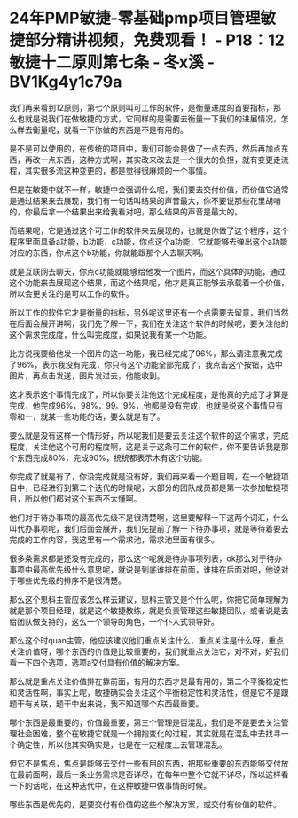# 24年PMP敏捷-零基础pmp项目管理敏捷部分精讲视频，免费观看！ - P18：12敏捷十二原则第七条 - 冬x溪 - BV1Kg4y1c79a

我们再来看到12原则，第七个原则叫可工作的软件，是衡量进度的首要指标，那么也就是说我们在做敏捷的方式，它同样的是需要去衡量一下我们的进展情况，怎么样去衡量呢，就看一下你做的东西是不是有用的。

是不是可以使用的，在传统的项目中，我们可能会是做了一点东西，然后再加点东西，再改一点东西，这种方式啊，其实改来改去是一个很大的负担，就有变更走流程，其实很多流这种变更的，都是觉得很麻烦的一个事情。

但是在敏捷中就不一样，敏捷中会强调什么呢，我们要去交付价值，而价值它通常是通过结果来去展现，我们有一句话叫结果的声音最大，你不要说那些花里胡哨的，你最后拿一个结果出来给我看对吧，那么结果的声音是最大的。

而结果呢，它是通过这个可工作的软件来去展现的，也就是你做了这个程序，这个程序里面具备a功能，b功能，c功能，你点这个a功能，它就能够去弹出这个a功能对应的东西，你点这个b功能，你就能跟那个人去聊天啊。

就是互联网去聊天，你点c功能就能够给他发一个图片，而这个具体的功能，通过这个功能来去展现这个结果，而这个结果呢，他才是真正能够去承载着一个价值，所以会更关注的是可以工作的软件。

所以工作的软件它才是衡量的指标，另外呢这里还有一个点需要去留意，我们当然在后面会展开讲啊，我们先了解一下，我们在关注这个软件的时候呢，要关注他的这个需求完成度，什么叫完成度，如果说我有某一个功能。

比方说我要给他发一个图片的这一功能，我已经完成了96%，那么请注意我完成了96%，表示我没有完成，你只有这个功能全部完成了，我点击这个按钮，选中图片，再点击发送，图片发过去，他能收到。

这才表示这个事情完成了，所以你要关注他这个完成程度，是他真的完成了才算是完成，他完成96%，98%，99。9%，他都是没有完成，也就是说这个事情只有零和一，就某一些功能的话，要么就是有了。

要么就是没有这样一个情形好，所以呢我们是要去关注这个软件的这个需求，完成程度，关注他这个可用的程度啊，这是关于这条可工作的软件，你不要告诉我是那个东西完成80%，完成90%，统统都表示木有这个功能。

你完成了就是有了，你没完成就是没有好，我们再来看一个题目啊，在一个敏捷项目中，已经进行到第二个迭代的时候呢，大部分的团队成员都是第一次参加敏捷项目，所以他们都对这个东西不太懂啊。

他们对于待办事项的最高优先级不是很清楚啊，这里要解释一下这两个词汇，什么叫代办事项呢，我们后面会展开，我们先提前了解一下待办事项，就是等待着要去完成的工作内容，我这里有一个需求池，需求池里面有很多。

很多条需求都是还没有完成的，那么这个呢就是待办事项列表，ok那么对于待办事项中最高优先级什么意思呢，就说是到底谁排在前面，谁排在后面对吧，他说对于哪些优先级的排序不是很清楚。

那么这个思科主管应该怎么样去建议，思科主管又是个什么呢，你把它简单理解为就是那个项目经理，就是这个敏捷教练，就是负责管理这些敏捷团队，或者说是去给团队做支持的，这么一个领导的角色，一个仆人式领导好。

那么这个时quan主管，他应该建议他们重点关注什么，重点关注是什么呀，重点关注价值呀，哪个东西的价值是比较重要的，我们就重点关注它，对不对，好我们看一下四个选项，选项a交付具有价值的解决方案。

那么就是重点关注价值排在靠前面，有用的东西才是最有用的，第二个平衡稳定性和灵活性啊，事实上呢，敏捷确实会关注这个平衡稳定性和灵活性，但是它不是跟题干有关联，题干中出来说，我不知道哪个东西最重要。

哪个东西是最重要的，价值最重要，第三个管理是否混乱，我们是不是要去关注管理社会困难，整个在敏捷它就是一个拥抱变化的过程，其实就是在混乱中去找寻一个确定性，所以他其实确实是，也是在一定程度上去管理混乱。

但它不是焦点，焦点是能够去交付一些有用的东西，把那些重要的东西能够交付放在最前面啊，最后一条业务需求是否详尽，在每年中整个它就不详尽，所以这样看一下的话呢，在这种迭代中，在这种敏捷中做事情的时候。

哪些东西是优先的，是要交付有价值的这些个解决方案，或交付有价值的软件。